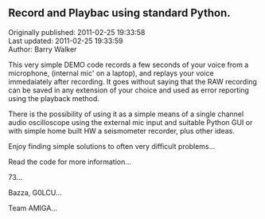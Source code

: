 ## Record and Playbac using standard Python.  
Originally published: 2011-02-25 19:33:58  
Last updated: 2011-02-25 19:33:59  
Author: Barry Walker  
  
This very simple DEMO code records a few seconds of your voice from a microphone, (internal mic' on a laptop), and
replays your voice immedaiately after recording. It goes without saying that the RAW recording can be saved in
any extension of your choice and used as error reporting using the playback method.

There is the possibility of using it as a simple means of a single channel audio oscilloscope using the external
mic input and suitable Python GUI or with simple home built HW a seismometer recorder, plus other ideas.

Enjoy finding simple solutions to often very difficult problems...

Read the code for more information...

73...

Bazza, G0LCU...

Team AMIGA...